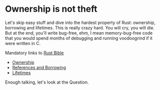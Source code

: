 Ownership is not theft
======================

Let's skip easy stuff and dive into the hardest property of Rust: ownership, borrowing and lifetimes. This is really crazy hard. You will cry, you will die. But at the end, you'll write bug-free, ehm, I mean memory-bug-free code that you would spend months of debugging and running voodoogrind if it were written in C.

Mandatory links to [Rust Bible](https://doc.rust-lang.org/book/)

* [Ownership](https://doc.rust-lang.org/book/ownership.html)
* [References and Borrowing](https://doc.rust-lang.org/book/references-and-borrowing.html)
* [Lifetimes](https://doc.rust-lang.org/book/lifetimes.html)

Enough talking, let's look at the Question.
